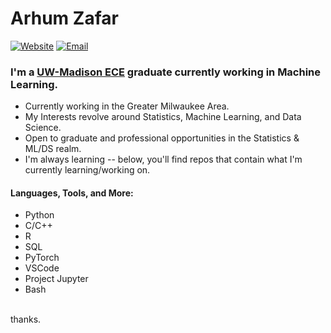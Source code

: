 # Arhum Zafar

[![Website](https://img.shields.io/badge/LinkedIn-%2B-blue)](https://www.linkedin.com/in/arhumz/)
[![Email](https://img.shields.io/badge/Contact-Email-green/)](mailto:work.arhum@gmail.com)



### I'm a [UW-Madison ECE](https://www.engr.wisc.edu/department/electrical-computer-engineering/) graduate currently working in Machine Learning.

- Currently working in the Greater Milwaukee Area. 
- My Interests revolve around Statistics, Machine Learning, and Data Science.
- Open to graduate and professional opportunities in the Statistics & ML/DS realm. 
- I'm always learning -- below, you'll find repos that contain what I'm currently learning/working on.


#### Languages, Tools, and More:

- Python
- C/C++
- R
- SQL
- PyTorch
- VSCode
- Project Jupyter
- Bash

<br>
thanks.

